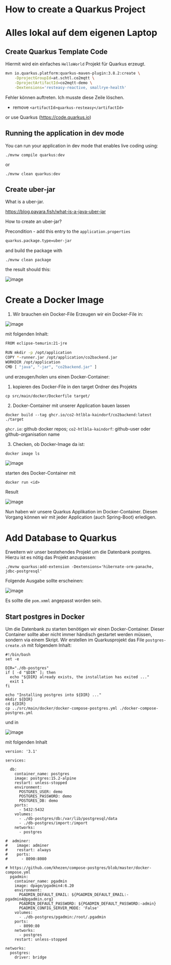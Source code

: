 # How to create a Quarkus Project 

# Alles lokal auf dem eigenen Laptop

## Create Quarkus Template Code

Hiermit wird ein einfaches `HelloWorld` Projekt für Quarkus erzeugt.

```bash
mvn io.quarkus.platform:quarkus-maven-plugin:3.8.2:create \
    -DprojectGroupId=at.schtl.co2mqtt \
    -DprojectArtifactId=co2mqtt-demo \
    -Dextensions='resteasy-reactive, smallrye-health'
```

Fehler können auftreten. Ich musste diese Zeile löschen.

* remove `<artifactId>quarkus-resteasy</artifactId>`

or use Quarkus (https://code.quarkus.io)

## Running the application in dev mode

You can run your application in dev mode that enables live coding using:
```shell script
./mvnw compile quarkus:dev
```
or 

```shell script
./mvnw clean quarkus:dev
```

## Create uber-jar

What is a uber-jar. 

https://blog.payara.fish/what-is-a-java-uber-jar

How to create an uber-jar?

Precondition - add this entry to the `application.properties`
```bash
quarkus.package.type=uber-jar
```

and build the package with

```
./mvnw clean package
```
the result should this:

![image](https://github.com/CO2-HTBLA-Kaindorf/utils/assets/16894982/62bc2652-da70-4538-9781-b70f1f0828bd)

# Create a Docker Image

1. Wir brauchen ein Docker-File
Erzeugen wir ein Docker-File in:

![image](https://github.com/CO2-HTBLA-Kaindorf/utils/assets/16894982/e1974ac0-a08a-4add-ba3e-443fc899dd88)

mit folgenden Inhalt:
```bash
FROM eclipse-temurin:21-jre

RUN mkdir -p /opt/application
COPY *-runner.jar /opt/application/co2backend.jar
WORKDIR /opt/application
CMD [ "java", "-jar", "co2backend.jar" ]
```
und erzeugen/holen uns einen Docker-Container:

1. kopieren des Docker-File in den target Ordner des Projekts

```
cp src/main/docker/Dockerfile target/
```

2. Docker-Container mit unserer Application bauen lassen
 
```
docker build --tag ghcr.io/co2-htlbla-kaindorf/co2backend:latest ./target
```

`ghcr.io`: github docker repos; `co2-htlbla-kaindorf`: github-user oder github-organisation name

3. Checken, ob Docker-Image da ist:

```bash
docker image ls 
```
![image](https://github.com/CO2-HTBLA-Kaindorf/utils/assets/16894982/3c8ba5d7-3478-409e-a908-0f830ace5e00)

starten des Docker-Container mit
```
docker run <id>
```

Result

![image](https://github.com/CO2-HTBLA-Kaindorf/docs/assets/16894982/418db90d-3f57-4f99-a99a-7b03f195720f)

Nun haben wir unsere Quarkus Applikation im Docker-Container. Diesen Vorgang können wir mit jeder Application (auch Spring-Boot) erledigen.


# Add Database to Quarkus

Erweitern wir unser bestehendes Projekt um die Datenbank postgres. Hierzu ist es nötig das Projekt anzupassen:

```
./mvnw quarkus:add-extension -Dextensions='hibernate-orm-panache, jdbc-postgresql'
```

Folgende Ausgabe sollte erscheinen:

![image](https://github.com/CO2-HTBLA-Kaindorf/docs/assets/16894982/d141c4bb-3e07-4c12-9742-668ec5ef9958)

Es sollte die `pom.xmml` angepasst worden sein.

## Start postgres in Docker

Um die Datenbank zu starten benötigen wir einen Docker-Container. Dieser Container sollte aber nicht immer händisch gestartet werden müssen, sondern via einem Skript.
Wir erstellen im Quarkusprojekt das File `postgres-create.sh` mit folgendem Inhalt:

```
#!/bin/bash
set -e

DIR="./db-postgres"
if [ -d "$DIR" ]; then
  echo "${DIR} already exists, the installation has exited ..."
  exit 1
fi

echo "Installing postgres into ${DIR} ..."
mkdir ${DIR}
cd ${DIR}
cp ../src/main/docker/docker-compose-postgres.yml ./docker-compose-postgres.yml
```

und in 

![image](https://github.com/CO2-HTBLA-Kaindorf/docs/assets/16894982/9d8f867d-37a0-47ce-8f89-33e0b54bbd9f)

mit folgenden Inhalt

```
version: '3.1'

services:

  db:
    container_name: postgres
    image: postgres:15.2-alpine
    restart: unless-stopped
    environment:
      POSTGRES_USER: demo
      POSTGRES_PASSWORD: demo
      POSTGRES_DB: demo
    ports:
      - 5432:5432
    volumes:
      - ./db-postgres/db:/var/lib/postgresql/data
      - ./db-postgres/import:/import
    networks:
      - postgres

#  adminer:
#    image: adminer
#    restart: always
#    ports:
#      - 8090:8080

# https://github.com/khezen/compose-postgres/blob/master/docker-compose.yml
  pgadmin:
    container_name: pgadmin
    image: dpage/pgadmin4:6.20
    environment:
      PGADMIN_DEFAULT_EMAIL: ${PGADMIN_DEFAULT_EMAIL:-pgadmin4@pgadmin.org}
      PGADMIN_DEFAULT_PASSWORD: ${PGADMIN_DEFAULT_PASSWORD:-admin}
      PGADMIN_CONFIG_SERVER_MODE: 'False'
    volumes:
      - ./db-postgres/pgadmin:/root/.pgadmin
    ports:
      - 8090:80
    networks:
      - postgres
    restart: unless-stopped

networks:
  postgres:
    driver: bridge
```







